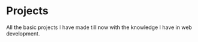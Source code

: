 # Projects
All the basic projects I have made till now with the knowledge I have in web development.
